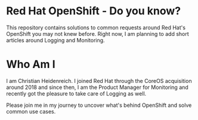 # Red Hat OpenShift - Do you know?

This repository contains solutions to common requests around Red Hat's OpenShift you may not knew before. Right now, I am planning to add short articles around Logging and Monitoring.

# Who Am I

I am Christian Heidenreich. I joined Red Hat through the CoreOS acquisition around 2018 and since then, I am the Product Manager for Monitoring and recently got the pleasure to take care of Logging as well.

Please join me in my journey to uncover what's behind OpenShift and solve common use cases.
